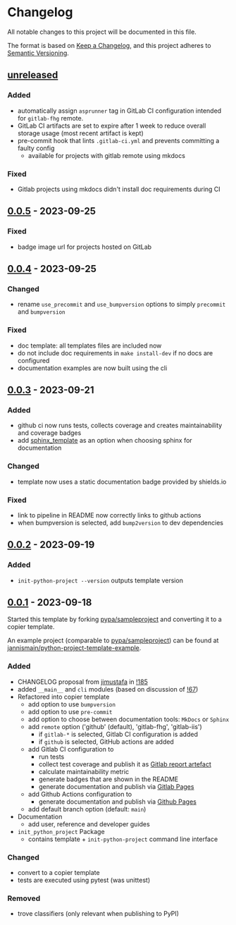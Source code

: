 # Changelog

All notable changes to this project will be documented in this file.

The format is based on [Keep a Changelog](https://keepachangelog.com/en/1.1.0/),
and this project adheres to [Semantic Versioning](https://semver.org/spec/v2.0.0.html).

## [unreleased]

### Added

- automatically assign `asprunner` tag in GitLab CI configuration intended for `gitlab-fhg` remote.
- GitLab CI artifacts are set to expire after 1 week to reduce overall storage usage (most recent artifact is kept)
- pre-commit hook that lints `.gitlab-ci.yml` and prevents committing a faulty config
    - available for projects with gitlab remote using mkdocs

### Fixed

- Gitlab projects using mkdocs didn't install doc requirements during CI

## [0.0.5] - 2023-09-25

### Fixed

- badge image url for projects hosted on GitLab

## [0.0.4] - 2023-09-25

### Changed

- rename `use_precommit` and `use_bumpversion` options to simply `precommit` and `bumpversion`

### Fixed

- doc template: all templates files are included now
- do not include doc requirements in `make install-dev` if no docs are configured
- documentation examples are now built using the cli

## [0.0.3] - 2023-09-21

### Added

- github ci now runs tests, collects coverage and creates maintainability and coverage badges
- add [sphinx_template](https://git01.iis.fhg.de/sch/sphinx_template/) as an option when choosing sphinx for documentation

### Changed

- template now uses a static documentation badge provided by shields.io

### Fixed

- link to pipeline in README now correctly links to github actions
- when bumpversion is selected, add `bump2version` to dev dependencies

## [0.0.2] - 2023-09-19

### Added

- `init-python-project --version` outputs template version

## [0.0.1] - 2023-09-18

Started this template by forking [pypa/sampleproject] and converting it to a copier template.

An example project (comparable to [pypa/sampleproject]) can be found at [jannismain/python-project-template-example].

### Added

- CHANGELOG proposal from [jimustafa](https://github.com/jimustafa) in [!185](https://github.com/pypa/sampleproject/pull/185)
- added `__main__` and `cli` modules (based on discussion of [!67](https://github.com/pypa/sampleproject/pull/67))
- Refactored into copier template
    - add option to use `bumpversion`
    - add option to use `pre-commit`
    - add option to choose between documentation tools: `MkDocs` or `Sphinx`
    - add `remote` option ('github' (default), 'gitlab-fhg', 'gitlab-iis')
        - if `gitlab-*` is selected, Gitlab CI configuration is added
        - if `github` is selected, GitHub actions are added
    - add Gitlab CI configuration to
        - run tests
        - collect test coverage and publish it as [Gitlab report artefact](https://docs.gitlab.com/ee/ci/yaml/artifacts_reports.html#artifactsreportscoverage_report)
        - calculate maintainability metric
        - generate badges that are shown in the README
        - generate documentation and publish via [Gitlab Pages](https://docs.gitlab.com/ee/user/project/pages/)
    - add Github Actions configuration to
        - generate documentation and publish via [Github Pages](https://pages.github.com/)
    - add default branch option (default: `main`)
- Documentation
    - add user, reference and developer guides
- `init_python_project` Package
    - contains template + `init-python-project` command line interface

### Changed

- convert to a copier template
- tests are executed using pytest (was unittest)

### Removed

- trove classifiers (only relevant when publishing to PyPI)

[unreleased]: https://github.com/jannismain/python-project-template/compare/v0.0.5...HEAD
[0.0.5]: https://github.com/jannismain/python-project-template/compare/0.0.4...0.0.5
[0.0.4]: https://github.com/jannismain/python-project-template/compare/0.0.3...0.0.4
[0.0.3]: https://github.com/jannismain/python-project-template/compare/0.0.2...0.0.3
[0.0.2]: https://github.com/jannismain/python-project-template/compare/0.0.1...0.0.2
[0.0.1]: https://github.com/jannismain/python-project-template/releases/tag/0.0.1
[pypa/sampleproject]: https://github.com/pypa/sampleproject
[jannismain/python-project-template-example]: https://github.com/jannismain/python-project-template-example
